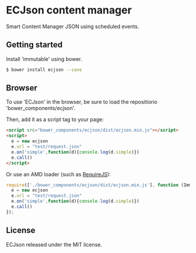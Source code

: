 ECJson content manager
======================

Smart Content Manager JSON using scheduled events.

Getting started
---------------

Install 'immutable' using bower.

```sh
$ bower install ecjson --save
```

Browser
-------

To use 'ECJson' in the browser, be sure to load the repositiorio 'bower_components/ecjson'.

Then, add it as a script tag to your page:
```html
<script src="bower_components/ecjson/dist/ecjson.min.js"></script>
<script>
  e = new ecjson
  e.url = "test/request.json"
  e.on('simple',function(d){console.log(d.simple)})
  e.call()
</script>
```

Or use an AMD loader (such as [RequireJS](http://requirejs.org/)):
```js
require(['./bower_components/ecjson/dist/ecjson.min.js'], function (Immutable) {
  e = new ecjson
  e.url = "test/request.json"
  e.on('simple',function(d){console.log(d.simple)})
  e.call()
});
```

License
-------

ECJson released under the MIT license.

